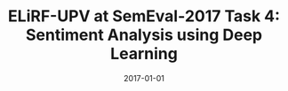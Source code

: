 ---
title: "ELiRF-UPV at SemEval-2017 Task 4: Sentiment Analysis using Deep Learning"
collection: publications
venue: "ACL"
date: 2017-01-01
citation: 'José Ángel González Barba; Ferran Pla Santamaría; Lluis Felip Hurtado Oliver. ELiRF-UPV at SemEval-2017 Task 4: Sentiment Analysis using Deep Learning. "Proceedings of the 11th International Workshop on Semantic Evaluation (SemEval-2017)". pp. 723 - 727. Association for Computational Linguistics'
---